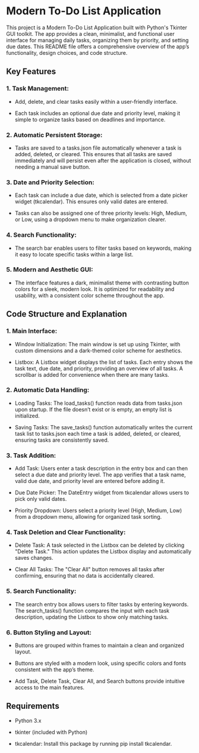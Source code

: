 # Modern To-Do List Application
This project is a Modern To-Do List Application built with Python's Tkinter GUI toolkit. The app provides a clean, minimalist, and functional user interface for managing daily tasks, organizing them by priority, and setting due dates. This README file offers a comprehensive overview of the app’s functionality, design choices, and code structure.

## Key Features

### 1. Task Management:
- Add, delete, and clear tasks easily within a user-friendly interface.

- Each task includes an optional due date and priority level, making it simple to organize tasks based on deadlines and importance.

### 2. Automatic Persistent Storage:
- Tasks are saved to a tasks.json file automatically whenever a task is added, deleted, or cleared. This ensures that all tasks are saved immediately and will persist even after the application is closed, without needing a manual save button.

### 3. Date and Priority Selection:
- Each task can include a due date, which is selected from a date picker widget (tkcalendar). This ensures only valid dates are entered.

- Tasks can also be assigned one of three priority levels: High, Medium, or Low, using a dropdown menu to make organization clearer.

### 4. Search Functionality:
- The search bar enables users to filter tasks based on keywords, making it easy to locate specific tasks within a large list.

### 5. Modern and Aesthetic GUI:
- The interface features a dark, minimalist theme with contrasting button colors for a sleek, modern look. It is optimized for readability and usability, with a consistent color scheme throughout the app.


## Code Structure and Explanation

### 1. Main Interface:
- Window Initialization: The main window is set up using Tkinter, with custom dimensions and a dark-themed color scheme for aesthetics.

- Listbox: A Listbox widget displays the list of tasks. Each entry shows the task text, due date, and priority, providing an overview of all tasks. A scrollbar is added for convenience when there are many tasks.

### 2. Automatic Data Handling:
- Loading Tasks: The load_tasks() function reads data from tasks.json upon startup. If the file doesn’t exist or is empty, an empty list is initialized.

- Saving Tasks: The save_tasks() function automatically writes the current task list to tasks.json each time a task is added, deleted, or cleared, ensuring tasks are consistently saved.

### 3. Task Addition:
- Add Task: Users enter a task description in the entry box and can then select a due date and priority level. The app verifies that a task name, valid due date, and priority level are entered before adding it.

- Due Date Picker: The DateEntry widget from tkcalendar allows users to pick only valid dates.

- Priority Dropdown: Users select a priority level (High, Medium, Low) from a dropdown menu, allowing for organized task sorting.

### 4. Task Deletion and Clear Functionality:
- Delete Task: A task selected in the Listbox can be deleted by clicking "Delete Task." This action updates the Listbox display and automatically saves changes.

- Clear All Tasks: The "Clear All" button removes all tasks after confirming, ensuring that no data is accidentally cleared.

### 5. Search Functionality:
- The search entry box allows users to filter tasks by entering keywords. The search_tasks() function compares the input with each task description, updating the Listbox to show only matching tasks.

### 6. Button Styling and Layout:
- Buttons are grouped within frames to maintain a clean and organized layout.

- Buttons are styled with a modern look, using specific colors and fonts consistent with the app’s theme.

- Add Task, Delete Task, Clear All, and Search buttons provide intuitive access to the main features.

## Requirements
- Python 3.x

- tkinter (included with Python)

- tkcalendar: Install this package by running pip install tkcalendar.